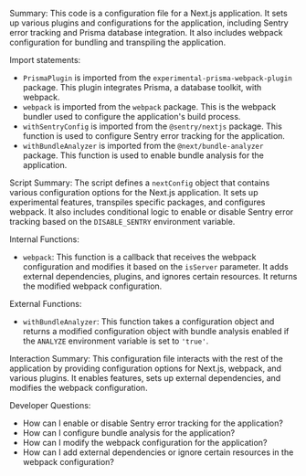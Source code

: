 Summary:
This code is a configuration file for a Next.js application. It sets up various plugins and configurations for the application, including Sentry error tracking and Prisma database integration. It also includes webpack configuration for bundling and transpiling the application.

Import statements:
- `PrismaPlugin` is imported from the `experimental-prisma-webpack-plugin` package. This plugin integrates Prisma, a database toolkit, with webpack.
- `webpack` is imported from the `webpack` package. This is the webpack bundler used to configure the application's build process.
- `withSentryConfig` is imported from the `@sentry/nextjs` package. This function is used to configure Sentry error tracking for the application.
- `withBundleAnalyzer` is imported from the `@next/bundle-analyzer` package. This function is used to enable bundle analysis for the application.

Script Summary:
The script defines a `nextConfig` object that contains various configuration options for the Next.js application. It sets up experimental features, transpiles specific packages, and configures webpack. It also includes conditional logic to enable or disable Sentry error tracking based on the `DISABLE_SENTRY` environment variable.

Internal Functions:
- `webpack`: This function is a callback that receives the webpack configuration and modifies it based on the `isServer` parameter. It adds external dependencies, plugins, and ignores certain resources. It returns the modified webpack configuration.

External Functions:
- `withBundleAnalyzer`: This function takes a configuration object and returns a modified configuration object with bundle analysis enabled if the `ANALYZE` environment variable is set to `'true'`.

Interaction Summary:
This configuration file interacts with the rest of the application by providing configuration options for Next.js, webpack, and various plugins. It enables features, sets up external dependencies, and modifies the webpack configuration.

Developer Questions:
- How can I enable or disable Sentry error tracking for the application?
- How can I configure bundle analysis for the application?
- How can I modify the webpack configuration for the application?
- How can I add external dependencies or ignore certain resources in the webpack configuration?